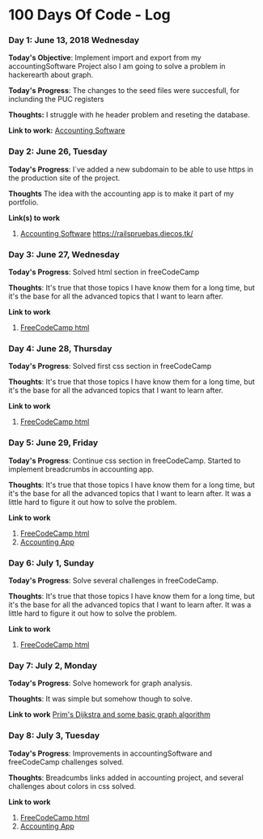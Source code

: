 # 100 Days Of Code - Log

### Day 1: June 13, 2018 Wednesday

**Today's Objective**: Implement import and export from my accountingSoftware Project also I am going to solve a problem in hackerearth about graph.

**Today's Progress**: The changes to the seed files were succesfull, for inclunding the PUC registers

**Thoughts:**  I struggle with he header problem and reseting the database.

**Link to work:** [Accounting Software](https://github.com/dasalgadob/accountingSoftware)

### Day 2: June 26, Tuesday

**Today's Progress**: I`ve added a new subdomain to be able to use https in the production site of the project.

**Thoughts** The idea with the accounting app is to make it part of my portfolio.

**Link(s) to work**
1. [Accounting Software](https://github.com/dasalgadob/accountingSoftware)  https://railspruebas.diecos.tk/

### Day 3: June 27, Wednesday

**Today's Progress**: Solved html section in freeCodeCamp

**Thoughts**: It's true that those topics I have know them for a long time, but it's the base for all the advanced topics that I want to learn after.

**Link to work**
1. [FreeCodeCamp html](https://github.com/dasalgadob/freeCodeCamp/tree/master/html)

### Day 4: June 28, Thursday

**Today's Progress**: Solved first css section in freeCodeCamp

**Thoughts**: It's true that those topics I have know them for a long time, but it's the base for all the advanced topics that I want to learn after.

**Link to work**
1. [FreeCodeCamp html](https://github.com/dasalgadob/freeCodeCamp/tree/master/html)

### Day 5: June 29, Friday

**Today's Progress**: Continue css section in freeCodeCamp. Started to implement breadcrumbs in accounting app.

**Thoughts**: It's true that those topics I have know them for a long time, but it's the base for all the advanced topics that I want to learn after. It was a little hard to figure it out how to solve the problem.

**Link to work**
1. [FreeCodeCamp html](https://github.com/dasalgadob/freeCodeCamp/tree/master/html)
2. [Accounting App](https://github.com/dasalgadob/accountingSoftware)


### Day 6: July 1, Sunday

**Today's Progress**: Solve several challenges in freeCodeCamp.

**Thoughts**: It's true that those topics I have know them for a long time, but it's the base for all the advanced topics that I want to learn after. It was a little hard to figure it out how to solve the problem.

**Link to work**
1. [FreeCodeCamp html](https://github.com/dasalgadob/freeCodeCamp/tree/master/html)

### Day 7: July 2, Monday

**Today's Progress**: Solve homework for graph analysis.

**Thoughts**: It was simple but somehow though to solve.

**Link to work**
[Prim's Dijkstra and some basic graph algorithm](https://github.com/dasalgadob/pythonAlgoritmhs/tree/master/algorithmsBook)


### Day 8: July 3, Tuesday

**Today's Progress**: Improvements in accountingSoftware and freeCodeCamp challenges solved.

**Thoughts**: Breadcumbs links added in accounting project, and several challenges about colors in css solved.

**Link to work**
1. [FreeCodeCamp html](https://github.com/dasalgadob/freeCodeCamp/tree/master/html)
2. [Accounting App](https://github.com/dasalgadob/accountingSoftware)

